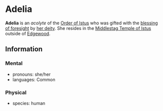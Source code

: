 # Adelia

**Adelia** is an _acolyte_ of the [Order of Istus](../order-of-istus.md) who was gifted with the [blessing of foresight](../../../supernatural-gifts/blessing-of-foresight.md) by [her deity](../../../pantheon/istus.md). She resides in the [Middlestag Temple of Istus](../../../societies/esterfell-accord/edgewood/middlestag-temple-of-istus.md) outside of [Edgewood](../../../societies/esterfell-accord/edgewood/edgewood.md).

## Information

### Mental

- pronouns: she/her
- languages: Common

### Physical

- species: human
